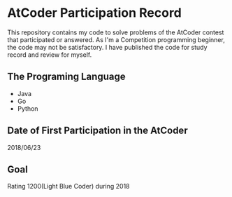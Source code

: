 # AtCoder Participation Record

This repository contains my code to solve problems of the AtCoder contest that participated or answered.
As I'm a Competition programming beginner, the code may not be satisfactory.
I have published the code for study record and review for myself.

## The Programing Language

* Java
* Go
* Python

## Date of First Participation in the AtCoder
2018/06/23 	

## Goal 
Rating 1200(Light Blue Coder) during 2018
